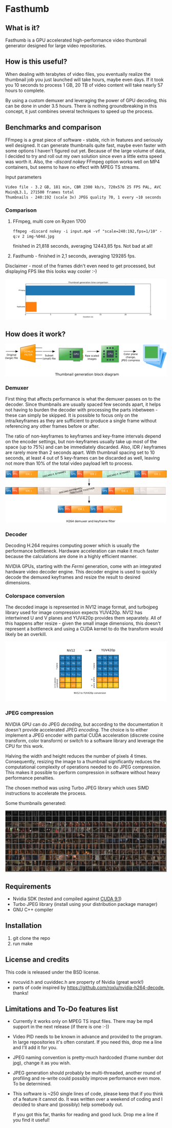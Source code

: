 # Fasthumb

 ## What is it?

 Fasthumb is a GPU accelerated high-performance video thumbnail generator
 designed for large video repositories.

 ## How is this useful?

 When dealing with terabytes of video files, you eventually realize the thumbnail
 job you just launched will take hours, maybe even days. If it took you 10 seconds
 to process 1 GB, 20 TB of video content will take nearly 57 hours to complete.

 By using a custom demuxer and leveraging the power of GPU decoding, this can
 be done in under 3.5 hours. There is nothing groundbreaking in this concept, it
 just combines several techniques to speed up the process.

 ## Benchmarks and comparison

 FFmpeg is a great piece of software - stable, rich in features and seriously
 well designed. It can generate thumbnails quite fast, maybe even faster with
 some options I haven't figured out yet. Because of the large volume of data, I
 decided to try and roll out my own solution since even a little extra speed
 was worth it. Also, the _-discard nokey_ FFmpeg option works well on MP4
 containers, but seems to have no effect with MPEG TS streams.

Input parameters

    Video file - 3.2 GB, 181 min, CBR 2300 kb/s, 720x576 25 FPS PAL, AVC Main@L3.1, 271500 frames total
    Thumbnails - 240:192 (scale 3x) JPEG quality 70, 1 every ~10 seconds

 ### Comparison

 1. FFmpeg, multi core on Ryzen 1700

        ffmpeg -discard nokey -i input.mp4 -vf "scale=240:192,fps=1/10" -q:v 2 img-%04d.jpg

    finished in 21,818 seconds, averaging 12443,85 fps. Not bad at all!

 2. Fasthumb - finished in 2,1 seconds, averaging 129285 fps.

 Disclaimer - most of the frames didn't even need to get processed, but
 displaying FPS like this looks way cooler :-)

 ![SD encoding benchmark](img/3h_comparison_bench.png)


 ## How does it work?

 ![Block diagram](img/block_diagram.png)


 ### Demuxer

 First thing that affects performance is what the demuxer passes on to the
 decoder.  Since thumbnails are usually spaced few seconds apart, it helps not
 having to burden the decoder with processing the parts inbetween - these can
 simply be skipped. It is possible to focus only on the intra/keyframes as they
 are sufficient to produce a single frame without referencing any other frames
 before or after.
 
 The ratio of non-keyframes to keyframes and key-frame intervals depend on the
 encoder settings, but non-keyframes usually take up most of the space (up to
 75%) and can be immediately discarded. Also, IDR / keyframes are rarely more
 than 2 seconds apart. With thumbnail spacing set to 10 seconds, at least 4 out
 of 5 key-frames can be discarded as well, leaving not more than 10% of the
 total video payload left to process. 
  
 ![Discarding packets](img/demux_filtering.png)

 ### Decoder

 Decoding H.264 requires computing power which is usually the performance
 bottleneck. Hardware acceleration can make it much faster because the
 calculations are done in a highly efficient manner.

 NVIDIA GPUs, starting with the _Fermi_ generation, come with an integrated
 hardware video decoder engine. This decoder engine is used to quickly decode
 the demuxed keyframes and resize the result to desired dimensions.

 ### Colorspace conversion

 The decoded image is represented in NV12 image format, and turbojpeg library
 used for image compression expects YUV420p. NV12 has intertwined U and V planes
 and YUV420p provides them separately. All of this happens after resize - given
 the small image dimensions, this doesn't represent a bottleneck and using a
 CUDA kernel to do the transform would likely be an overkill.

 ![Colorspace conversion](img/nv12uyuv420p.png)

 ### JPEG compression

 NVIDIA GPU can do JPEG _decoding_, but according to the documentation it
 doesn't provide accelerated JPEG _encoding_. The choice is to either implement
 a JPEG encoder with partial CUDA acceleration (discrete cosine transform, color
 transform) or switch to a software library and leverage the CPU for this work.

 Halving the width and height reduces the number of pixels 4 times. Consequently,
 resizing the image to a thumbnail significantly reduces the computational
 complexity of operations needed to do JPEG compression. This makes it
 possible to perform compression in software without heavy performance
 penalties.

 The chosen method was using Turbo JPEG library which uses SIMD instructions
 to accelerate the process.

 Some thumbnails generated:

 ![Output thumbnails](img/thumbnails.jpg)

 ## Requirements

 - Nvidia SDK (tested and compiled against [CUDA 9.1](https://developer.nvidia.com/cuda-91-download-archive))
 - Turbo JPEG library (install using your distribution package manager) 
 - GNU C++ compiler
 
 ## Installation

 1. git clone the repo
 2. run make

 ## License and credits

 This code is released under the BSD license. 

 - nvcuvid.h and cuviddec.h are property of Nvidia (great work!)
 - parts of code inspired by https://github.com/roxlu/nvidia-h264-decode, thanks!


 ## Limitations and To-Do features list

 - Currently it works only on MPEG TS input files. There may be mp4 support
   in the next release (if there is one :-))

 - Video PID needs to be known in advance and provided to the program. In
   large repositories it's often constant. If you need this, drop me a line and
   I'll add it for you.

 - JPEG naming convention is pretty-much hardcoded (frame number dot jpg), 
   change it as you wish.

 - JPEG generation should probably be multi-threaded, another round of
   profiling and re-write could possibly improve performance even more. To be
   determined.

 - This software is ~250 single lines of code, please keep that if you think of
   a feature it cannot do. It was written over a weekend of coding and I
   decided to share and (possibly) help somebody out.
   
   If you got this far, thanks for reading and good luck. Drop me a line if 
   you find it useful!
